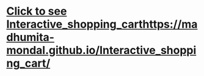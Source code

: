 # [Click to see Interactive_shopping_cart]()https://madhumita-mondal.github.io/Interactive_shopping_cart/
